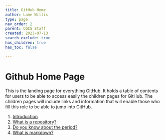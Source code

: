 ```yaml
---
title: GitHub Home
author: Lane Willis
type: page
nav_order: 2
parent: CGCS Staff
created: 2023-07-13
search_exclude: true
has_children: true
has_toc: false

---
```


# Github Home Page
This is the landing page for everything GitHub. It holds a table of contents for users to be able to access easily the children pages for GitHub. The children pages will include links and information that will enable those who fill this role to be able to jump into GitHub.

1. [Introduction](/cgcs-staff-information/github/github-introduction.html)
2. [What is a repository?](/cgcs-staff-information/github/github-repository.html)
3. [Do you know about the period?](/cgcs-staff-information/github/github-dev.html)
4. [What is markdown?](/cgcs-staff-information/github/what-is-markdown.html)